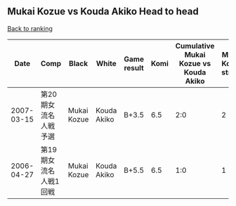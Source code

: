## Mukai Kozue vs Kouda Akiko Head to head

[Back to ranking](../../index.md)




| **Date** | **Comp** | **Black** | **White** | **Game result** | **Komi** | **Cumulative Mukai Kozue vs Kouda Akiko** | **Mukai Kozue streak** | **Kouda Akiko streak** | 
| --- | --- | --- | --- | --- | --- | --- | --- | --- |
| 2007-03-15 | 第20期女流名人戦予選 | Mukai Kozue | Kouda Akiko | B+3.5 | 6.5 | 2:0 | 2 | 0 | 
| 2006-04-27 | 第19期女流名人戦1回戦 | Mukai Kozue | Kouda Akiko | B+5.5 | 6.5 | 1:0 | 1 | 0 |




